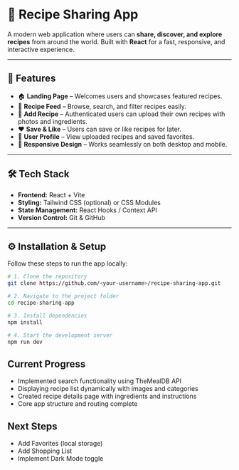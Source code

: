 # 🍳 Recipe Sharing App

A modern web application where users can **share, discover, and explore recipes** from around the world. Built with **React** for a fast, responsive, and interactive experience.

---

## 🚀 Features

- 🏠 **Landing Page** – Welcomes users and showcases featured recipes.
- 🍔 **Recipe Feed** – Browse, search, and filter recipes easily.
- 📝 **Add Recipe** – Authenticated users can upload their own recipes with photos and ingredients.
- ❤️ **Save & Like** – Users can save or like recipes for later.
- 👤 **User Profile** – View uploaded recipes and saved favorites.
- 📱 **Responsive Design** – Works seamlessly on both desktop and mobile.

---

## 🛠️ Tech Stack

- **Frontend:** React + Vite
- **Styling:** Tailwind CSS (optional) or CSS Modules
- **State Management:** React Hooks / Context API
- **Version Control:** Git & GitHub

---

## ⚙️ Installation & Setup

Follow these steps to run the app locally:

```bash
# 1. Clone the repository
git clone https://github.com/<your-username>/recipe-sharing-app.git

# 2. Navigate to the project folder
cd recipe-sharing-app

# 3. Install dependencies
npm install

# 4. Start the development server
npm run dev
```

## Current Progress

- Implemented search functionality using TheMealDB API
- Displaying recipe list dynamically with images and categories
- Created recipe details page with ingredients and instructions
- Core app structure and routing complete

## Next Steps

- Add Favorites (local storage)
- Add Shopping List
- Implement Dark Mode toggle
